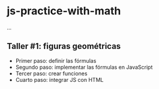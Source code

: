 # js-practice-with-math

...

## Taller #1: figuras geométricas

- Primer paso: definir las fórmulas
- Segundo paso: implementar las fórmulas en JavaScript 
- Tercer paso: crear funciones
- Cuarto paso: integrar JS con HTML